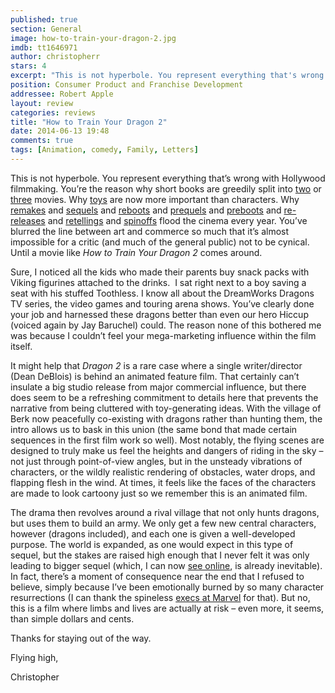 ```yaml
---
published: true
section: General
image: how-to-train-your-dragon-2.jpg
imdb: tt1646971
author: christopherr 
stars: 4
excerpt: "This is not hyperbole. You represent everything that's wrong with Hollywood filmmaking."
position: Consumer Product and Franchise Development
addressee: Robert Apple
layout: review
categories: reviews
title: "How to Train Your Dragon 2"
date: 2014-06-13 19:48
comments: true
tags: [Animation, comedy, Family, Letters]
---
```

<p class="Body">This is not hyperbole. You represent everything that&rsquo;s wrong with Hollywood filmmaking. You&rsquo;re the reason why short books are greedily split into <a href="/letters/2013/11/21/catching-fire.html"><span class="Hyperlink0">two</span></a> or <a href="/letters/2013/12/12/the-hobbit-the-desolation-of-smaug.html"><span class="Hyperlink0">three</span></a> movies. Why <a href="/letters/2013/8/14/planes.html"><span class="Hyperlink0">toys</span></a> are now more important than characters. Why <a href="/letters/2014/2/12/robocop.html"><span class="Hyperlink0">remakes</span></a> and <a href="/letters/2013/2/15/a-good-day-to-die-hard.html"><span class="Hyperlink0">sequels</span></a> and <a href="/letters/2012/7/6/the-amazing-spider-man.html"><span class="Hyperlink0">reboots</span></a> and <a href="/letters/2012/6/12/prometheus.html"><span class="Hyperlink0">prequels</span></a> and <a href="/letters/2014/5/30/x-men-days-of-future-past.html"><span class="Hyperlink0">preboots</span></a> and <a href="/letters/2012/4/19/titanic-3d.html"><span class="Hyperlink0">re-releases</span></a> and <a href="/letters/2014/6/4/maleficent.html"><span class="Hyperlink0">retellings</span></a> and <a href="/letters/2012/12/19/this-is-40.html"><span class="Hyperlink0">spinoffs</span></a> flood the cinema every year. You&rsquo;ve blurred the line between art and commerce so much that it&rsquo;s almost impossible for a critic (and much of the general public) not to be cynical. Until a movie like <em>How to Train Your Dragon 2</em> comes around.</p>
<p class="Body">Sure, I noticed all the kids who made their parents buy snack packs with Viking figurines attached to the drinks.&nbsp; I sat right next to a boy saving a seat with his stuffed Toothless. I know all about the DreamWorks Dragons TV series, the video games and touring arena shows. You&rsquo;ve clearly done your job and harnessed these dragons better than even our hero Hiccup (voiced again by Jay Baruchel) could. The reason none of this bothered me was because I couldn&rsquo;t feel your mega-marketing influence within the film itself.</p>
<p class="Body">It might help that <em>Dragon 2 </em>is a rare case where a single writer/director (Dean DeBlois) is behind an animated feature film. That certainly can&rsquo;t insulate a big studio release from major commercial influence, but there does seem to be a refreshing commitment to details here that prevents the narrative from being cluttered with toy-generating ideas. With the village of Berk now peacefully co-existing with dragons rather than hunting them, the intro allows us to bask in this union (the same bond that made certain sequences in the first film work so well). Most notably, the flying scenes are designed to truly make us feel the heights and dangers of riding in the sky &ndash; not just through point-of-view angles, but in the unsteady vibrations of characters, or the wildly realistic rendering of obstacles, water drops, and flapping flesh in the wind. At times, it feels like the faces of the characters are made to look cartoony just so we remember this is an animated film.</p>
<p class="Body">The drama then revolves around a rival village that not only hunts dragons, but uses them to build an army. We only get a few new central characters, however (dragons included), and each one is given a well-developed purpose. The world is expanded, as one would expect in this type of sequel, but the stakes are raised high enough that I never felt it was only leading to bigger sequel (which, I can now <a href="http://www.imdb.com/title/tt2386490/?ref_=nm_flmg_wr_1"><span class="Hyperlink0">see online</span></a>, is already inevitable). In fact, there&rsquo;s a moment of consequence near the end that I refused to believe, simply because I&rsquo;ve been emotionally burned by so many character resurrections (I can thank the spineless <a href="/letters/2014/4/4/captain-america-the-winter-soldier.html"><span class="Hyperlink0">execs at Marvel</span></a> for that). But no, this is a film where limbs and lives are actually at risk &ndash; even more, it seems, than simple dollars and cents.</p>
<p class="Body">Thanks for staying out of the way.</p>
<p class="Body">Flying high,</p>
<p class="Body">Christopher&nbsp;</p>